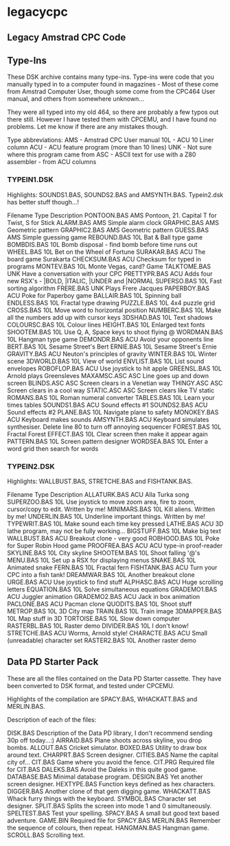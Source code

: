 # legacycpc
## Legacy Amstrad CPC Code

## Type-Ins
These DSK archive contains many type-ins.  Type-ins were code that
you manually typed in to a computer found in magazines - Most of these come from
Amstrad Computer User, though some come from the CPC464 User manual,
and others from somewhere unknown...

They were all typed into my old 464, so there are probably a few
typos out there still.  However I have tested them with CPCEMU, and I
have found no problems.  Let me know if there are any mistakes though.

Type abbreviations:
AMS - Amstrad CPC User manual
10L - ACU 10 Liner column
ACU - ACU feature program (more than 10 lines)
UNK - Not sure where this program came from
ASC - ASCII text for use with a Z80 assembler - from ACU columns

### TYPEIN1.DSK

Highlights: SOUNDS1.BAS, SOUNDS2.BAS and AMSYNTH.BAS. Typein2.dsk has better
stuff though...!

Filename		Type	Description
PONTOON.BAS		AMS	Pontoon, 21.  Capital T for Twist, S for
				Stick
ALARM.BAS		AMS	Simple alarm clock
GRAPHIC.BAS		AMS	Geometric pattern
GRAPHIC2.BAS	AMS	Geometric pattern
GUESS.BAS		AMS	Simple guessing game
REBOUND.BAS		10L	Bat & Ball type game
BOMBDIS.BAS		10L	Bomb disposal - find bomb before time runs out
WHEEL.BAS		10L	Bet on the Wheel of Fortune
SURAKAR.BAS		ACU	The board game Surakarta
CHECKSUM.BAS	ACU	Checksum for typed in programs
MONTEV.BAS		10L	Monte Vegas, card? Game
TALKTOME.BAS	UNK	Have a conversation with your CPC
PRETTYPR.BAS	ACU	Adds four new RSX's - |BOLD, |ITALIC, |UNDER and |NORMAL
SUPERSO.BAS		10L	Fast sorting algorithm
FRERE.BAS		UNK	Plays Frere Jacques
PAPERBOY.BAS	ACU	Poke for Paperboy game
BALLAIR.BAS		10L	Spinning ball
ENDLESS.BAS		10L	Fractal type drawing
PUZZLE.BAS		10L	4x4 puzzle grid
CROSS.BAS		10L	Move word to horizontal position
NUMBERC.BAS		10L	Make all the numbers add up with cursor keys
3DSHAD.BAS		10L	Text shadows
COLOURSC.BAS	10L	Colour lines
HEIGHT.BAS		10L	Enlarged text fonts
SHOOTEM.BAS		10L	Use Q, A, Space keys to shoot flying @
WORDMAN.BAS		10L	Hangman type game
DEMONDR.BAS		ACU	Avoid your opponents line
BERT.BAS		10L	Sesame Street's Bert
ERNIE.BAS		10L	Sesame Street's Ernie
GRAVITY.BAS		ACU	Neuton's principles of gravity
WINTER.BAS		10L	Winter scene
3DWORLD.BAS		10L	View of world
ENVLIST.BAS		10L	List sound envelopes
ROBOFLOP.BAS	ACU	Use joystick to hit apple
GREENSL.BAS		10L	Arnold plays Greensleves
MAXAMSC.ASC		ASC	Line goes up and down screen
BLINDS.ASC		ASC	Screen clears in a Venetian way
THINGY.ASC		ASC	Screen clears in a cool way
STATIC.ASC		ASC	Screen clears like TV static
ROMANS.BAS		10L	Roman numeral converter
TABLES.BAS		10L	Learn your times tables
SOUNDS1.BAS		ACU	Sound effects #1
SOUNDS2.BAS		ACU	Sound effects #2
PLANE.BAS		10L	Navigate plane to safety
MONOKEY.BAS		ACU	Keyboard makes sounds
AMSYNTH.BAS		ACU	Keyboard simulates synthesiser.  Delete line 80 to turn off annoying sequencer
FOREST.BAS		10L	Fractal Forest
EFFECT.BAS		10L	Clear screen then make it appear again
PATTERN.BAS		10L	Screen pattern designer
WORDSEA.BAS		10L	Enter a word grid then search for words

### TYPEIN2.DSK

Highlights: WALLBUST.BAS, STRETCHE.BAS and FISHTANK.BAS.

Filename		Type	Description
ALLATURK.BAS	ACU	Alla Turka song
SUPERZOO.BAS	10L	Use joystick to move zoom area, fire to zoom, cursor/copy to edit.  Written by me!
MINIMARS.BAS	10L	Kill aliens.  Written by me!
UNDERLIN.BAS	10L	Underline important things.  Written by me!
TYPEWRIT.BAS	10L	Make sound each time key pressed
LATHE.BAS		ACU	3D lathe program, may not be fully working...
BIGSTUFF.BAS	10L	Make big text
WALLBUST.BAS	ACU	Breakout clone - very good
ROBHOOD.BAS		10L	Poke for Super Robin Hood game
PROOFREA.BAS	ACU	ACU type-in proof-reader
SKYLINE.BAS		10L	City skyline
SHOOTEM.BAS		10L	Shoot falling '@'s
MENU.BAS		10L	Set up a RSX for displaying menus
SNAKE.BAS		10L	Animated snake
FERN.BAS		10L	Fractal fern
FISHTANK.BAS	ACU	Turn your CPC into a fish tank!
DREAMWAR.BAS	10L	Another breakout clone
URGE.BAS		ACU	Use joystick to find stuff
ALPHASC.BAS		ACU	Huge scrolling letters
EQUATION.BAS	10L	Solve simultaneous equations
GRADEMO1.BAS	ACU	Juggler animation
GRADEMO2.BAS	ACU	Jack in box animation
PACLONE.BAS		ACU	Pacman clone
QUODITS.BAS		10L	Shoot stuff
METROP.BAS		10L	3D City map
TRAIN.BAS		10L	Train image
3DMAPPER.BAS	10L	Map stuff in 3D
TORTOISE.BAS	10L	Slow down computer
RASTERBL.BAS	10L	Raster demo
DIVIDER.BAS		10L	I don't know!
STRETCHE.BAS	ACU	Worms, Arnold style!
CHARACTE.BAS	ACU	Small (unreadable) character set
RASTER2.BAS		10L	Another raster demo

## Data PD Starter Pack

These are all the files contained on the Data PD Starter cassette.  They have been converted to DSK format, and tested under CPCEMU.

Highlights of the compilation are SPACY.BAS, WHACKATT.BAS and MERLIN.BAS.

Description of each of the files:

DISK.BAS		Description of the Data PD library, I don't recommend sending 30p off today...:)
AIRRAID.BAS		Plane shoots across skyline, you drop bombs.
ALLOUT.BAS		Cricket simulator.
BOXED.BAS		Utility to draw box around text.
CHARPRT.BAS		Screen designer.
CITIES.BAS		Name the capital city of...
CIT.BAS		Game where you avoid the fence.
CIT.PRG		Required file for CIT.BAS
DALEKS.BAS		Avoid the Daleks in this quite good game.
DATABASE.BAS	Minimal database program.
DESIGN.BAS		Yet another screen designer.
HEXTYPE.BAS		Function keys defined as hex characters.
DIGGER.BAS		Another clone of that gem digging game.
WHACKATT.BAS	Whack furry things with the keyboard.
SYMBOL.BAS		Character set designer.
SPLIT.BAS		Splits the screen into mode 1 and 0 simultaneously.
SPELTEST.BAS	Test your spelling.
SPACY.BAS		A small but good text based adventure.
GAME.BIN		Required file for SPACY.BAS
MERLIN.BAS		Remember the sequence of colours, then repeat.
HANGMAN.BAS		Hangman game.
SCROLL.BAS		Scrolling text.

